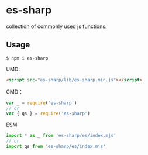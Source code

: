 # es-sharp

collection of commonly used js functions.

## Usage

```shell
$ npm i es-sharp
```

UMD:

```html
<script src="es-sharp/lib/es-sharp.min.js"></script>
```

CMD：

```js
var _ = require('es-sharp')
// or
var { qs } = require('es-sharp')
```

ESM:

```js
import * as _ from 'es-sharp/es/index.mjs'
// or
import qs from 'es-sharp/es/index.mjs'
```
